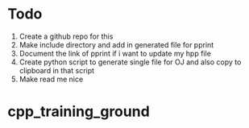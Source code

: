 # Todo

1. Create a github repo for this 
2. Make include directory and add in generated file for pprint
3. Document the link of pprint if i want to update my hpp file
4. Create python script to generate single file for OJ and also copy to clipboard in that script
5. Make read me nice
# cpp_training_ground
